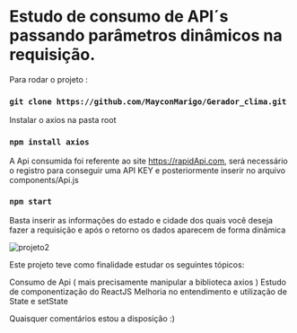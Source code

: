 # Estudo de consumo de API´s passando parâmetros dinâmicos na requisição.

Para rodar o projeto :

### `git clone https://github.com/MayconMarigo/Gerador_clima.git`

Instalar o axios na pasta root

### `npm install axios`

A Api consumida foi referente ao site https://rapidApi.com, será necessário o registro para conseguir uma API KEY e posteriormente inserir no arquivo components/Api.js

### `npm start`

Basta inserir as informações do estado e cidade dos quais você deseja fazer a requisição e após o retorno os dados aparecem de forma dinâmica

![projeto2](https://user-images.githubusercontent.com/67290959/110052146-da0dac80-7d35-11eb-9b82-617128ee3a88.png)

Este projeto teve como finalidade estudar os seguintes tópicos:

Consumo de Api ( mais precisamente manipular a biblioteca axios )
Estudo de componentização do ReactJS
Melhoria no entendimento e utilização de State e setState

Quaisquer comentários estou a disposição :) 
